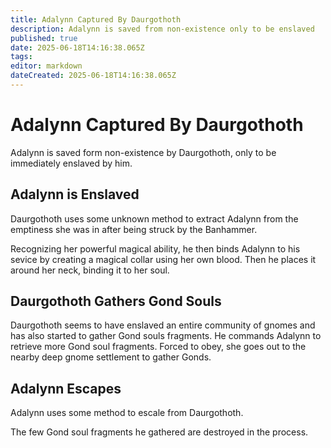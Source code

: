 ```yaml
---
title: Adalynn Captured By Daurgothoth
description: Adalynn is saved from non-existence only to be enslaved
published: true
date: 2025-06-18T14:16:38.065Z
tags: 
editor: markdown
dateCreated: 2025-06-18T14:16:38.065Z
---
```


# Adalynn Captured By Daurgothoth
Adalynn is saved form non-existence by Daurgothoth, only to be immediately enslaved by him.


## Adalynn is Enslaved
Daurgothoth uses some unknown method to extract Adalynn from the emptiness she was in after being struck by the Banhammer. 

Recognizing her powerful magical ability, he then binds Adalynn to his sevice by creating a magical collar using her own blood. Then he places it around her neck, binding it to her soul.


## Daurgothoth Gathers Gond Souls
Daurgothoth seems to have enslaved an entire community of gnomes and has also started to gather Gond souls fragments. He commands Adalynn to retrieve more Gond soul fragments. Forced to obey, she goes out to the nearby deep gnome settlement to gather Gonds.


## Adalynn Escapes

Adalynn uses some method to escale from Daurgothoth.

The few Gond soul fragments he gathered are destroyed in the process.



